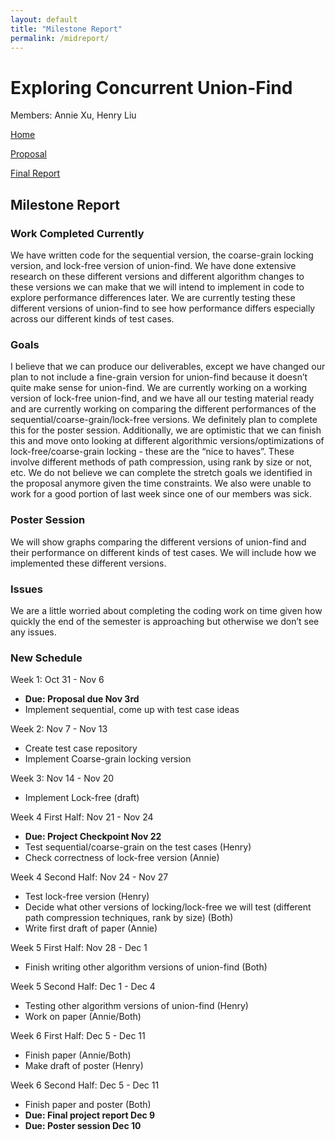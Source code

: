 ```yaml
---
layout: default
title: "Milestone Report"
permalink: /midreport/
---
```

# Exploring Concurrent Union-Find
Members: Annie Xu, Henry Liu

[Home](https://anncatz1.github.io/15418projectsite/)

[Proposal](https://anncatz1.github.io/15418projectsite/proposal)

[Final Report](https://anncatz1.github.io/15418projectsite/finalreport)

## Milestone Report

### Work Completed Currently

We have written code for the sequential version, the coarse-grain locking version, and lock-free version of union-find. We have done extensive research on these different versions and different algorithm changes to these versions we can make that we will intend to implement in code to explore performance differences later. We are currently testing these different versions of union-find to see how performance differs especially across our different kinds of test cases. 

### Goals
I believe that we can produce our deliverables, except we have changed our plan to not include a fine-grain version for union-find because it doesn’t quite make sense for union-find. We are currently working on a working version of lock-free union-find, and we have all our testing material ready and are currently working on comparing the different performances of the sequential/coarse-grain/lock-free versions. We definitely plan to complete this for the poster session. Additionally, we are optimistic that we can finish this and move onto looking at different algorithmic versions/optimizations of lock-free/coarse-grain locking - these are the “nice to haves”. These involve different methods of path compression, using rank by size or not, etc. We do not believe we can complete the stretch goals we identified in the proposal anymore given the time constraints. We also were unable to work for a good portion of last week since one of our members was sick. 

### Poster Session

We will show graphs comparing the different versions of union-find and their performance on different kinds of test cases. We will include how we implemented these different versions. 

### Issues
We are a little worried about completing the coding work on time given how quickly the end of the semester is approaching but otherwise we don’t see any issues. 

### New Schedule

Week 1: Oct 31 - Nov 6
- **Due: Proposal due Nov 3rd**
- Implement sequential, come up with test case ideas 

Week 2: Nov 7 - Nov 13
- Create test case repository
- Implement Coarse-grain locking version

Week 3: Nov 14 - Nov 20
- Implement Lock-free (draft)

Week 4 First Half: Nov 21 - Nov 24
- **Due: Project Checkpoint Nov 22**
- Test sequential/coarse-grain on the test cases (Henry)
- Check correctness of lock-free version (Annie)

Week 4 Second Half: Nov 24 - Nov 27
- Test lock-free version (Henry)
- Decide what other versions of locking/lock-free we will test (different path compression techniques, rank by size) (Both)
- Write first draft of paper (Annie)

Week 5 First Half: Nov 28 - Dec 1
- Finish writing other algorithm versions of union-find (Both)

Week 5 Second Half: Dec 1 - Dec 4
- Testing other algorithm versions of union-find (Henry)
- Work on paper (Annie/Both)

Week 6 First Half: Dec 5 - Dec 11
- Finish paper (Annie/Both)
- Make draft of poster (Henry)

Week 6 Second Half: Dec 5 - Dec 11
- Finish paper and poster (Both)
- **Due: Final project report Dec 9**
- **Due: Poster session Dec 10**

